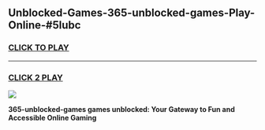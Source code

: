 
## Unblocked-Games-365-unblocked-games-Play-Online-#5lubc
<h3>
<a href="https://premium.freeplayer.one?title=365-unblocked-games&ref=27F">CLICK TO PLAY</a></h3>
<hr>

<h3>
<a href="https://premium.freeplayer.one?title=365-unblocked-games&ref=27F">CLICK 2 PLAY</a>
  
</h3>

<a href="https://premium.freeplayer.one?title=365-unblocked-games&ref=27F"><img src="https://clearcache.store/games.png"></a>


**365-unblocked-games games unblocked: Your Gateway to Fun and Accessible Online Gaming**
